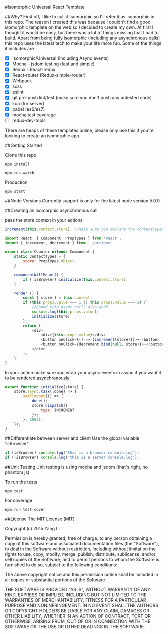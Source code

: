 #Isomorphic Universal React Template

##Why?
First off, I like to call it Isomorphic so I'll refer it as isomorphic in this repo.
The reason I created this was because I couldn't find a good isomorphic template on the web so I decided to create my own.
At first I thought it would be easy, but there was a lot of things missing that I had to build.
Apart from being fully isomorphic (including any asynchronous calls) this repo uses the latest tech to make your life more fun.
Some of the things it includes are

- [x] Isomorphic/Universal (Including Async events)
- [x] Mocha - jsdom testing (fast and simple)
- [x] Redux - React-redux
- [x] React-router (Redux-simple-router)
- [x] Webpack
- [x] scss
- [x] eslint
- [x] git pre-push lint/test (make sure you don't push any untested code)
- [x] koa (for server)
- [x] babel (es6/es7)
- [x] mocha test coverage
- [ ] redux-dev-tools

There are heaps of these templates online, please only use this if you're looking to create an isomorphic app.

##Getting Started

Clone this repo.

```
npm install
```

```
npm run watch
```

Production
```
npm start
```

##Node Versions
Currently support is only for the latest node version 5.0.0

##Creating an isomorphic asynchronous call

pass the store context in your actions
````javascript
increment(this.context.store); //Make sure you declare the contextTypes
````


````javascript
import React, { Component, PropTypes } from 'react';
import { increment, decrement } from './actions'

export class Counter extends Component {
	static contextTypes = {
		store: PropTypes.object
	}

	componentWillMount() {
		if (!isBrowser) initialize(this.context.store);
	}

	render () {
		const { store } = this.context;
		if (this.props.value === 1 || this.props.value === 2) {
			//Round trip async calls also work
			console.log(this.props.value);
			initialize(store)
		};
		return (
			<div>
				<div>{this.props.value}</div>
				<button onClick={() => {increment(store)}}>+</button>
				<button onClick={decrement.bind(null, store)}>-</button>
			</div>
		);
	}
}
````

In your action make sure you wrap your async events in async if you want it to be rendered asynchronously
````javascript
export function initialize(store) {
	store.async.task((done) => {
		setTimeout(() => {
			done();
			store.dispatch({
				type: INCREMENT
			});
		}, 2000);
	});
}
````

##Differentiate between server and client
Use the global variable 'isBrowser'

````javascript
if (isBrowser) console.log('this is a browser console.log');
if (!isBrowser) console.log('this is a server console.log');
````

##Unit Testing
Unit testing is using mocha and jsdom (that's right, no phantom js)

To run the tests
```
npm test
```

For coverage
```
npm run test-cover
```

##License
The MIT License (MIT)

Copyright (c) 2015 Yang Li

Permission is hereby granted, free of charge, to any person obtaining a copy
of this software and associated documentation files (the "Software"), to deal
in the Software without restriction, including without limitation the rights
to use, copy, modify, merge, publish, distribute, sublicense, and/or sell
copies of the Software, and to permit persons to whom the Software is
furnished to do so, subject to the following conditions:

The above copyright notice and this permission notice shall be included in all
copies or substantial portions of the Software.

THE SOFTWARE IS PROVIDED "AS IS", WITHOUT WARRANTY OF ANY KIND, EXPRESS OR
IMPLIED, INCLUDING BUT NOT LIMITED TO THE WARRANTIES OF MERCHANTABILITY,
FITNESS FOR A PARTICULAR PURPOSE AND NONINFRINGEMENT. IN NO EVENT SHALL THE
AUTHORS OR COPYRIGHT HOLDERS BE LIABLE FOR ANY CLAIM, DAMAGES OR OTHER
LIABILITY, WHETHER IN AN ACTION OF CONTRACT, TORT OR OTHERWISE, ARISING FROM,
OUT OF OR IN CONNECTION WITH THE SOFTWARE OR THE USE OR OTHER DEALINGS IN THE
SOFTWARE.

